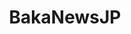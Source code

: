 ---
title: BakaNewsJP
crosslinks:
- gifs
- aww
- WTF
- Unexpected
- interestingasfuck
- AnimalsBeingJerks
- StartledCats
- ANormalDayInRussia
- gaming
- hmmm
- nonononoyes
- instant_regret
- ExpectationVsReality
- nononono
- woahdude
- likeus
- catpranks
- IdiotsInCars
- mechanical_gifs
---